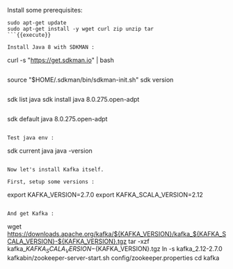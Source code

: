 Install some prerequisites:


```
sudo apt-get update
sudo apt-get install -y wget curl zip unzip tar
```{{execute}}

Install Java 8 with SDKMAN :

```
curl -s "https://get.sdkman.io" | bash
```{{execute}}

```
source "$HOME/.sdkman/bin/sdkman-init.sh"
sdk version
```{{execute}}

```
sdk list java
sdk install java 8.0.275.open-adpt
```{{execute}}

```
sdk default java 8.0.275.open-adpt
```{{execute}}

Test java env :

```
sdk current java
java -version
```{{execute}}

Now let's install Kafka itself.

First, setup some versions :

```
export KAFKA_VERSION=2.7.0
export KAFKA_SCALA_VERSION=2.12
```{{execute}}

And get Kafka :

```
wget https://downloads.apache.org/kafka/${KAFKA_VERSION}/kafka_${KAFKA_SCALA_VERSION}-${KAFKA_VERSION}.tgz
tar -xzf kafka_${KAFKA_SCALA_VERSION}-${KAFKA_VERSION}.tgz
ln -s kafka_2.12-2.7.0
kafkabin/zookeeper-server-start.sh config/zookeeper.properties
cd kafka
```{{execute}}